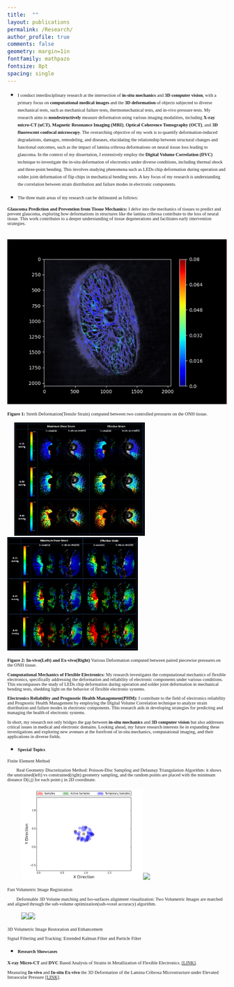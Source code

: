 ```yaml
---
title:  ""
layout: publications
permalink: /Research/
author_profile: true
comments: false
geometry: margin=1in
fontfamily: mathpazo
fontsize: 8pt
spacing: single
---
```


- <span style="font-family:Times New Roman; font-size:0.75em;"> I conduct interdisciplinary research at the intersection of <b>in-situ mechanics</b> and <b>3D computer vision</b>, with a primary focus on <b>computational medical images</b> and the <b>3D deformation</b> of objects subjected to diverse mechanical tests, such as mechanical failure tests, thermomechanical tests, and in-vivo pressure tests. My research aims to <b>nondestructively</b> measure deformation using various imaging modalities, including <b>X-ray micro-CT (uCT)</b>, <b>Magnetic Resonance Imaging (MRI)</b>, <b>Optical Coherence Tomography (OCT)</b>, and <b>3D fluorescent confocal microscopy</b>. The overarching objective of my work is to quantify deformation-induced degradations, damages, remodeling, and diseases, elucidating the relationship between structural changes and functional outcomes, such as the impact of lamina cribrosa deformations on neural tissue loss leading to glaucoma. In the context of my dissertation, I extensively employ the <b>Digital Volume Correlation (DVC)</b> technique to investigate the in-situ deformation of electronics under diverse conditions, including thermal shock and three-point bending. This involves studying phenomena such as LEDs chip deformation during operation and solder joint deformation of flip chips in mechanical bending tests. A key focus of my research is understanding the correlation between strain distribution and failure modes in electronic components.  </span>

- <span style="font-family:Times New Roman; font-size:0.75em;"> The three main areas of my research can be delineated as follows: </span> 
<p style="font-family:Times New Roman; font-size:0.75em"> <b>Glaucoma Prediction and Prevention from Tissue Mechanics:</b> I delve into the mechanics of tissues to predict and prevent glaucoma, exploring how deformations in structures like the lamina cribrosa contribute to the loss of neural tissue. This work contributes to a deeper understanding of tissue degenerations and facilitates early intervention strategies. </p>
<p> &nbsp; &nbsp; <img src="https://raw.githubusercontent.com/jzw0025/jzw0025.github.io/main/_imgs/in_situ_strain.gif" width="600"></p>
<p style="font-family:Times New Roman; font-size:0.75em;"> <b>Figure 1: </b>Streth Deformation(Tensile Strain) computed between two controlled pressures on the ONH tissue.</p>
<p> &nbsp; &nbsp; <img src="https://raw.githubusercontent.com/jzw0025/jzw0025.github.io/main/_imgs/research_f1_1.png" width="300"> &nbsp; <img src="https://raw.githubusercontent.com/jzw0025/jzw0025.github.io/main/_imgs/research_f1_2.png" width="300"> </p>
<p style="font-family:Times New Roman; font-size:0.75em;"> <b>Figure 2: </b> <b>In-vivo(Left) and Ex-vivo(Right)</b> Various Deformation computed between paired piecewise pressures on the ONH tissue.</p>
 
<p style="font-family:Times New Roman; font-size:0.75em"> <b>Computational Mechanics of Flexible Electronics:</b> My research investigates the computational mechanics of flexible electronics, specifically addressing the deformation and reliability of electronic components under various conditions. This encompasses the study of LEDs chip deformation during operation and solder joint deformation in mechanical bending tests, shedding light on the behavior of flexible electronic systems.</p> 

<p style="font-family:Times New Roman; font-size:0.75em"><b>Electronics Reliability and Prognostic Health Management(PHM):</b> I contribute to the field of electronics reliability and Prognostic Health Management by employing the Digital Volume Correlation technique to analyze strain distribution and failure modes in electronic components. This research aids in developing strategies for predicting and managing the health of electronic systems.</p> 

<p style="font-family:Times New Roman; font-size:0.75em;"> In short, my research not only bridges the gap between <b>in-situ mechanics</b> and <b>3D computer vision</b> but also addresses critical issues in medical and electronic domains. Looking ahead, my future research interests lie in expanding these investigations and exploring new avenues at the forefront of in-situ mechanics, computational imaging, and their applications in diverse fields.</p>

- <span style="font-family:Times New Roman; font-size:0.75em;"> <b> Special Topics</b> </span>

<p style="font-family:Times New Roman; font-size:0.75em;"> Finite Element Method </p>
<p style="font-family:Times New Roman; font-size:0.75em;"> &nbsp; &nbsp; &nbsp; &nbsp; Real Geometry Discretization Method: Poisson-Disc Sampling and Delaunay Triangulation Algorithm: it shows the unstrained(left) vs constrained(right) geometry sampling, and the random points are placed with the minimum distance D(i,j) for each point-j in 2D coordinate.</p>
<p> &nbsp; &nbsp; &nbsp; &nbsp; <img src="https://raw.githubusercontent.com/jzw0025/jzw0025.github.io/main/_imgs/poisson_1.gif" width="280"><img src="https://raw.githubusercontent.com/jzw0025/jzw0025.github.io/main/_imgs/poisson_2.gif" width="280"> </p>

<p style="font-family:Times New Roman; font-size:0.75em;"> Fast Volumetric Image Registration </p>
<p style="font-family:Times New Roman; font-size:0.75em;"> &nbsp; &nbsp; &nbsp; &nbsp; Deformable 3D Volume matching and Iso-surfaces alignment visualization: Two Volumetric Images are matched and aligned through the sub-volume optimization(sub-voxel accuracy) algorithm.</p>
<p> &nbsp; &nbsp; &nbsp; &nbsp; <img src="https://raw.githubusercontent.com/jzw0025/jzw0025.github.io/main/_imgs/deformable_subset_match1.gif" width="280"><img src="https://raw.githubusercontent.com/jzw0025/jzw0025.github.io/main/_imgs/deformable_subset_match3.gif" width="280"> </p>

<p style="font-family:Times New Roman; font-size:0.75em;"> 3D Volumetric Image Restoration and Enhancement </p>
<p style="font-family:Times New Roman; font-size:0.75em;"> Signal Filtering and Tracking: Extended Kalman Filter and Particle Filter </p>


- <span style="font-family:Times New Roman; font-size:0.75em;"> <b> Research Showcases </b> </span>
<p style="font-family:Times New Roman; font-size:0.75em;"> <b>X-ray Micro-CT</b> and <b>DVC</b> Based Analysis of Strains in Metallization of Flexible Electronics. <a href="https://docs.google.com/viewer?url=https://raw.githubusercontent.com/jzw0025/jzw0025.github.io/main/_pdfs/p1.pdf">[LINK]</a>.</p>
<p style="font-family:Times New Roman; font-size:0.75em;"> Measuring <b>In-vivo</b> and <b>In-situ Ex-vivo</b> the 3D Deformation of the Lamina Cribrosa Microstructure under Elevated Intraocular Pressure <a href="https://docs.google.com/viewer?url=https://raw.githubusercontent.com/jzw0025/jzw0025.github.io/main/_pdfs/p2.pdf">[LINK]</a>.</p>
